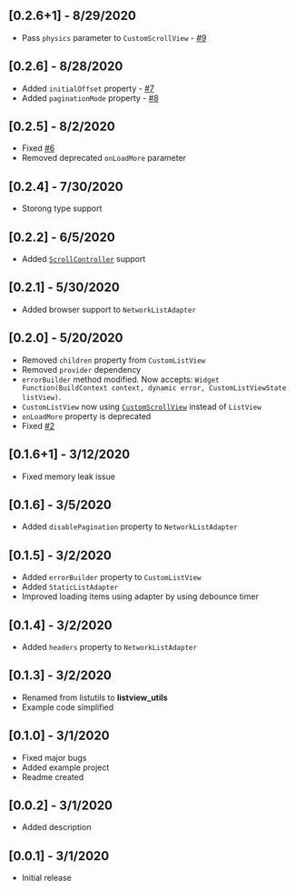 ## [0.2.6+1] - 8/29/2020

* Pass `physics` parameter to `CustomScrollView` - [#9](https://github.com/TheMisir/flutter-listutils/pull/9)

## [0.2.6] - 8/28/2020

* Added `initialOffset` property - [#7](https://github.com/TheMisir/flutter-listutils/pull/7)
* Added `paginationMode` property - [#8](https://github.com/TheMisir/flutter-listutils/pull/8)

## [0.2.5] - 8/2/2020

* Fixed [#6](https://github.com/TheMisir/flutter-listutils/issues/6)
* Removed deprecated `onLoadMore` parameter

## [0.2.4] - 7/30/2020

* Storong type support

## [0.2.2] - 6/5/2020

* Added [`ScrollController`](https://api.flutter.dev/flutter/widgets/ScrollController-class.html) support

## [0.2.1] - 5/30/2020

* Added browser support to `NetworkListAdapter`

## [0.2.0] - 5/20/2020

* Removed `children` property from `CustomListView`
* Removed `provider` dependency
* `errorBuilder` method modified. Now accepts: `Widget Function(BuildContext context, dynamic error, CustomListViewState listView)`.
* `CustomListView` now using [`CustomScrollView`](https://api.flutter.dev/flutter/widgets/CustomScrollView-class.html) instead of `ListView`
* `onLoadMore` property is deprecated
* Fixed [#2](https://github.com/TheMisir/flutter-listutils/issues/2)

## [0.1.6+1] - 3/12/2020

* Fixed memory leak issue

## [0.1.6] - 3/5/2020

* Added `disablePagination` property to `NetworkListAdapter`

## [0.1.5] - 3/2/2020

* Added `errorBuilder` property to `CustomListView`
* Added `StaticListAdapter`
* Improved loading items using adapter by using debounce timer

## [0.1.4] - 3/2/2020

* Added `headers` property to `NetworkListAdapter`

## [0.1.3] - 3/2/2020

* Renamed from listutils to **listview_utils**
* Example code simplified

## [0.1.0] - 3/1/2020

* Fixed major bugs
* Added example project
* Readme created

## [0.0.2] - 3/1/2020

* Added description

## [0.0.1] - 3/1/2020

* Initial release
